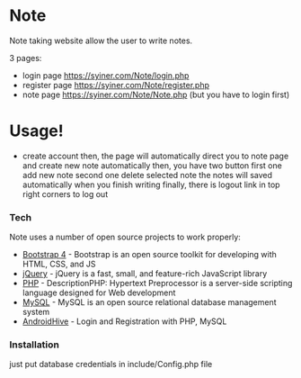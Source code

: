 # Note

Note taking website allow the user to write notes.

3 pages:
  - login page https://syiner.com/Note/login.php
  - register page https://syiner.com/Note/register.php
  - note page https://syiner.com/Note/Note.php (but you have to login first)

# Usage!

 - create account then, the page will automatically direct you to note page and create new note automatically then, you have two button first one add new note second one delete selected note the notes will saved automatically when you finish writing finally, there is logout link in top right corners to log out


### Tech

Note uses a number of open source projects to work properly:

* [Bootstrap 4] - Bootstrap is an open source toolkit for developing with HTML, CSS, and JS
* [jQuery] - jQuery is a fast, small, and feature-rich JavaScript library
* [PHP] - DescriptionPHP: Hypertext Preprocessor is a server-side scripting language designed for Web development
* [MySQL] - MySQL is an open source relational database management system
* [AndroidHive] - Login and Registration with PHP, MySQL

### Installation

just put database credentials in include/Config.php file

   [Bootstrap 4]: <https://getbootstrap.com/>
   [jQuery]: <http://jquery.com>
   [php]: <http://twitter.com/tjholowaychuk>
   [mysql]: <https://www.mysql.com/>
   [androidhive]: <https://www.androidhive.info/2012/01/android-login-and-registration-with-php-mysql-and-sqlite/>
   

